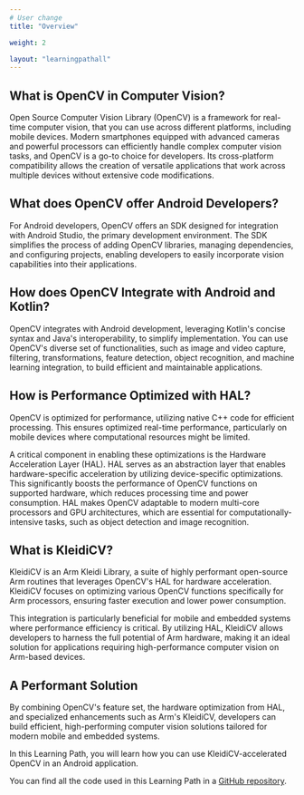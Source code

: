 ```yaml
---
# User change
title: "Overview"

weight: 2

layout: "learningpathall"
---
```


## What is OpenCV in Computer Vision?
Open Source Computer Vision Library (OpenCV) is a framework for real-time computer vision, that you can use across different platforms, including mobile devices. Modern smartphones equipped with advanced cameras and powerful processors can efficiently handle complex computer vision tasks, and OpenCV is a go-to choice for developers. Its cross-platform compatibility allows the creation of versatile applications that work across multiple devices without extensive code modifications.

## What does OpenCV offer Android Developers?
For Android developers, OpenCV offers an SDK designed for integration with Android Studio, the primary development environment. The SDK simplifies the process of adding OpenCV libraries, managing dependencies, and configuring projects, enabling developers to easily incorporate vision capabilities into their applications.

## How does OpenCV Integrate with Android and Kotlin?
OpenCV integrates with Android development, leveraging Kotlin's concise syntax and Java's interoperability, to simplify implementation. You can use OpenCV's diverse set of functionalities, such as image and video capture, filtering, transformations, feature detection, object recognition, and machine learning integration, to build efficient and maintainable applications.

## How is Performance Optimized with HAL?
OpenCV is optimized for performance, utilizing native C++ code for efficient processing. This ensures optimized real-time performance, particularly on mobile devices where computational resources might be limited. 

A critical component in enabling these optimizations is the Hardware Acceleration Layer (HAL). HAL serves as an abstraction layer that enables hardware-specific acceleration by utilizing device-specific optimizations. This significantly boosts the performance of OpenCV functions on supported hardware, which reduces processing time and power consumption. HAL makes OpenCV adaptable to modern multi-core processors and GPU architectures, which are essential for computationally-intensive tasks, such as object detection and image recognition.

## What is KleidiCV?
KleidiCV is an Arm Kleidi Library, a suite of highly performant open-source Arm routines that leverages OpenCV's HAL for hardware acceleration. KleidiCV focuses on optimizing various OpenCV functions specifically for Arm processors, ensuring faster execution and lower power consumption. 

This integration is particularly beneficial for mobile and embedded systems where performance efficiency is critical. By utilizing HAL, KleidiCV allows developers to harness the full potential of Arm hardware, making it an ideal solution for applications requiring high-performance computer vision on Arm-based devices.

## A Performant Solution
By combining OpenCV's feature set, the hardware optimization from HAL, and specialized enhancements such as Arm's KleidiCV, developers can build efficient, high-performing computer vision solutions tailored for modern mobile and embedded systems.

In this Learning Path, you will learn how you can use KleidiCV-accelerated OpenCV in an Android application.

You can find all the code used in this Learning Path in a [GitHub repository](https://github.com/dawidborycki/Arm64.KleidiCV.Demo.git).

